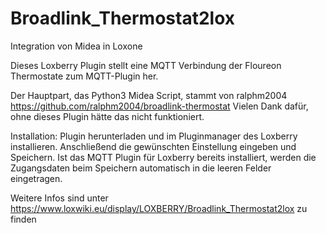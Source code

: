 # Broadlink_Thermostat2lox
Integration von Midea in Loxone

Dieses Loxberry Plugin stellt eine MQTT Verbindung der Floureon Thermostate zum MQTT-Plugin her.

Der Hauptpart, das Python3 Midea Script, stammt von ralphm2004 https://github.com/ralphm2004/broadlink-thermostat Vielen Dank dafür, ohne dieses Plugin hätte das nicht funktioniert.

Installation:
Plugin herunterladen und im Pluginmanager des Loxberry installieren.
Anschließend die gewünschten Einstellung eingeben und Speichern. Ist das MQTT Plugin für Loxberry bereits installiert, werden die Zugangsdaten beim Speichern automatisch in die leeren Felder eingetragen.

Weitere Infos sind unter https://www.loxwiki.eu/display/LOXBERRY/Broadlink_Thermostat2lox zu finden
